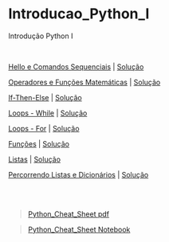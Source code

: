 # Introducao_Python_I
Introdução Python I

<br/>

[Hello e Comandos Sequenciais](https://colab.research.google.com/github/Rogerio-mack/Introducao_Python_I/blob/main/Python__Hello.ipynb) | 
[Solução](https://colab.research.google.com/github/Rogerio-mack/Introducao_Python_I/blob/main/Python__Hello_solucao.ipynb)  

[Operadores e Funções Matemáticas](https://colab.research.google.com/github.com/Rogerio-mack/Introducao_Python_I/Python__Ope_Mate.ipynb) | 
[Solução](https://colab.research.google.com/github.com/Rogerio-mack/Introducao_Python_I/Python__Ope_Mate_solucao.ipynb) 

[If-Then-Else](https://colab.research.google.com/github.com/Rogerio-mack/Introducao_Python_I/Python__IF.ipynb) | 
[Solução](https://colab.research.google.com/github.com/Rogerio-mack/Introducao_Python_I/Python__IF_solucao.ipynb) 

[Loops - While](https://colab.research.google.com/github.com/Rogerio-mack/Introducao_Python_I/Python__loops1.ipynb) | 
[Solução](https://colab.research.google.com/github.com/Rogerio-mack/Introducao_Python_I/Python__loops1_solucao.ipynb) 

[Loops - For](https://colab.research.google.com/github.com/Rogerio-mack/Introducao_Python_I/Python__loops2.ipynb) | 
[Solução](https://colab.research.google.com/github.com/Rogerio-mack/Introducao_Python_I/Python__loops2_solucao.ipynb)

[Funções](https://colab.research.google.com/github.com/Rogerio-mack/Introducao_Python_I/Python__Funcao.ipynb) | 
[Solução](https://colab.research.google.com/github.com/Rogerio-mack/Introducao_Python_I/Python__Funcao_solucao.ipynb)

[Listas](https://colab.research.google.com/github.com/Rogerio-mack/Introducao_Python_I/Python__Listas.ipynb) | 
[Solução](https://colab.research.google.com/github.com/Rogerio-mack/Introducao_Python_I/Python__Listas_solucao.ipynb)

[Percorrendo Listas e Dicionários](https://colab.research.google.com/github.com/Rogerio-mack/Introducao_Python_I/Python___percorrendo_listas_e_dict.ipynb) | 
[Solução](https://colab.research.google.com/github.com/Rogerio-mack/Introducao_Python_I/Python___percorrendo_listas_e_dict.ipynb) 

<br/>

<br/>



> [Python_Cheat_Sheet pdf](https://github.com/Rogerio-mack/Analise-de-Dados/blob/main/Python%20Cheat%20Sheet.pdf)

> [Python_Cheat_Sheet Notebook](https://colab.research.google.com/github/Rogerio-mack/Analise-de-Dados/blob/main/Python_Cheat_Sheet.ipynb)

